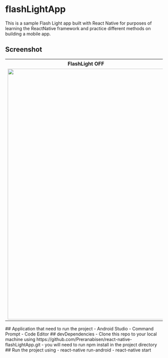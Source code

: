# flashLightApp
This is a sample Flash Light app built with React Native for purposes of learning the ReactNative framework and practice different methods on building a mobile app.
## Screenshot 
<table>
  <tr>
   <th>FlashLight OFF</th>
   <th>FlashLight ON</th>
  </tr>
  <tr>
    <td><img src="https://user-images.githubusercontent.com/61933510/107469683-3430ad00-6b90-11eb-84c0-c03ea5735d4f.png" width="500" height="800"></td>
    <td><img src="https://user-images.githubusercontent.com/61933510/107469692-37c43400-6b90-11eb-8719-4ae2abddd76c.png" width="500" height="800">
    </td>
  </tr>
</table>
## Application that need to run the project
- Android Studio
- Command Prompt
- Code Editor 
## devDependencies
- Clone this repo to your local machine using https://github.com/Preranabisen/react-native-flashLightApp.git
- you will need to run npm install in the project directory
## Run the project using 
- react-native run-android
- react-native start 
